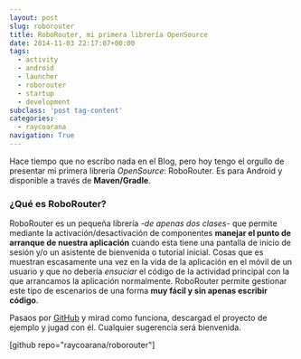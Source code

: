 ```yaml
---
layout: post
slug: roborouter
title: RoboRouter, mi primera librería OpenSource
date: 2014-11-03 22:17:07+00:00
tags:
  - activity
  - android
  - launcher
  - roborouter
  - startup
  - development
subclass: 'post tag-content'
categories: 
  - raycoarana
navigation: True
---
```


Hace tiempo que no escribo nada en el Blog, pero hoy tengo el orgullo de presentar mi primera librería _OpenSource_: RoboRouter. Es para Android y disponible a través de **Maven/Gradle**.
<!--more-->

### ¿Qué es RoboRouter?
RoboRouter es un pequeña librería _-de apenas dos clases-_ que permite mediante la activación/desactivación de componentes **manejar el punto de arranque de nuestra aplicación** cuando esta tiene una pantalla de inicio de sesión y/o un asistente de bienvenida o tutorial inicial. Cosas que es muestran escasamente una vez en la vida de la aplicación en el móvil de un usuario y que no debería _ensuciar_ el código de la actividad principal con la que arrancamos la aplicación normalmente. RoboRouter permite gestionar este tipo de escenarios de una forma **muy fácil y sin apenas escribir código**.

Pasaos por [GitHub](https://github.com/raycoarana/roborouter) y mirad como funciona, descargad el proyecto de ejemplo y jugad con él. Cualquier sugerencia será bienvenida.

[github repo="raycoarana/roborouter"]
